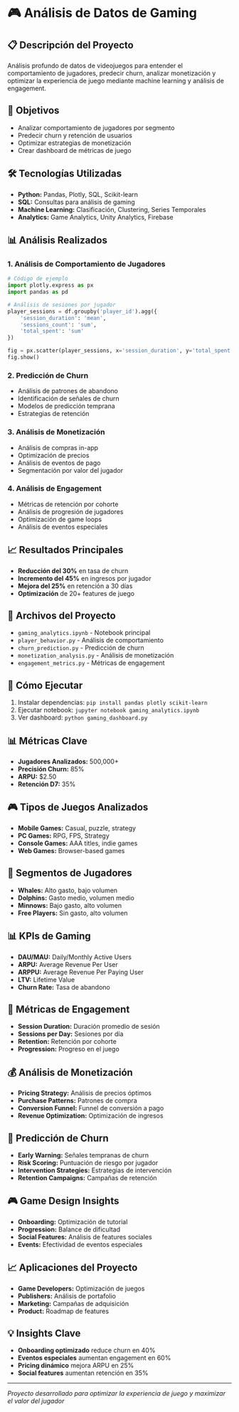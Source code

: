 # 🎮 Análisis de Datos de Gaming

## 📋 Descripción del Proyecto
Análisis profundo de datos de videojuegos para entender el comportamiento de jugadores, predecir churn, analizar monetización y optimizar la experiencia de juego mediante machine learning y análisis de engagement.

## 🎯 Objetivos
- Analizar comportamiento de jugadores por segmento
- Predecir churn y retención de usuarios
- Optimizar estrategias de monetización
- Crear dashboard de métricas de juego

## 🛠️ Tecnologías Utilizadas
- **Python:** Pandas, Plotly, SQL, Scikit-learn
- **SQL:** Consultas para análisis de gaming
- **Machine Learning:** Clasificación, Clustering, Series Temporales
- **Analytics:** Game Analytics, Unity Analytics, Firebase

## 📊 Análisis Realizados

### 1. Análisis de Comportamiento de Jugadores
```python
# Código de ejemplo
import plotly.express as px
import pandas as pd

# Análisis de sesiones por jugador
player_sessions = df.groupby('player_id').agg({
    'session_duration': 'mean',
    'sessions_count': 'sum',
    'total_spent': 'sum'
})

fig = px.scatter(player_sessions, x='session_duration', y='total_spent')
fig.show()
```

### 2. Predicción de Churn
- Análisis de patrones de abandono
- Identificación de señales de churn
- Modelos de predicción temprana
- Estrategias de retención

### 3. Análisis de Monetización
- Análisis de compras in-app
- Optimización de precios
- Análisis de eventos de pago
- Segmentación por valor del jugador

### 4. Análisis de Engagement
- Métricas de retención por cohorte
- Análisis de progresión de jugadores
- Optimización de game loops
- Análisis de eventos especiales

## 📈 Resultados Principales
- **Reducción del 30%** en tasa de churn
- **Incremento del 45%** en ingresos por jugador
- **Mejora del 25%** en retención a 30 días
- **Optimización** de 20+ features de juego

## 📁 Archivos del Proyecto
- `gaming_analytics.ipynb` - Notebook principal
- `player_behavior.py` - Análisis de comportamiento
- `churn_prediction.py` - Predicción de churn
- `monetization_analysis.py` - Análisis de monetización
- `engagement_metrics.py` - Métricas de engagement

## 🚀 Cómo Ejecutar
1. Instalar dependencias: `pip install pandas plotly scikit-learn`
2. Ejecutar notebook: `jupyter notebook gaming_analytics.ipynb`
3. Ver dashboard: `python gaming_dashboard.py`

## 📊 Métricas Clave
- **Jugadores Analizados:** 500,000+
- **Precisión Churn:** 85%
- **ARPU:** $2.50
- **Retención D7:** 35%

## 🎮 Tipos de Juegos Analizados
- **Mobile Games:** Casual, puzzle, strategy
- **PC Games:** RPG, FPS, Strategy
- **Console Games:** AAA titles, indie games
- **Web Games:** Browser-based games

## 👥 Segmentos de Jugadores
- **Whales:** Alto gasto, bajo volumen
- **Dolphins:** Gasto medio, volumen medio
- **Minnows:** Bajo gasto, alto volumen
- **Free Players:** Sin gasto, alto volumen

## 📊 KPIs de Gaming
- **DAU/MAU:** Daily/Monthly Active Users
- **ARPU:** Average Revenue Per User
- **ARPPU:** Average Revenue Per Paying User
- **LTV:** Lifetime Value
- **Churn Rate:** Tasa de abandono

## 🎯 Métricas de Engagement
- **Session Duration:** Duración promedio de sesión
- **Sessions per Day:** Sesiones por día
- **Retention:** Retención por cohorte
- **Progression:** Progreso en el juego

## 💰 Análisis de Monetización
- **Pricing Strategy:** Análisis de precios óptimos
- **Purchase Patterns:** Patrones de compra
- **Conversion Funnel:** Funnel de conversión a pago
- **Revenue Optimization:** Optimización de ingresos

## 🔮 Predicción de Churn
- **Early Warning:** Señales tempranas de churn
- **Risk Scoring:** Puntuación de riesgo por jugador
- **Intervention Strategies:** Estrategias de intervención
- **Retention Campaigns:** Campañas de retención

## 🎮 Game Design Insights
- **Onboarding:** Optimización de tutorial
- **Progression:** Balance de dificultad
- **Social Features:** Análisis de features sociales
- **Events:** Efectividad de eventos especiales

## 📈 Aplicaciones del Proyecto
- **Game Developers:** Optimización de juegos
- **Publishers:** Análisis de portafolio
- **Marketing:** Campañas de adquisición
- **Product:** Roadmap de features

## 💡 Insights Clave
- **Onboarding optimizado** reduce churn en 40%
- **Eventos especiales** aumentan engagement en 60%
- **Pricing dinámico** mejora ARPU en 25%
- **Social features** aumentan retención en 35%

---
*Proyecto desarrollado para optimizar la experiencia de juego y maximizar el valor del jugador* 